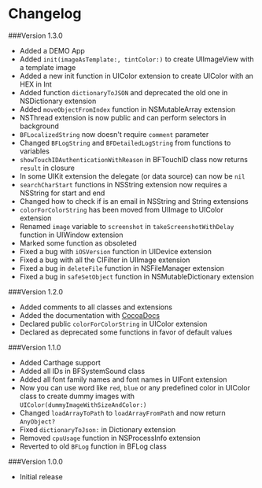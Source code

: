 Changelog
=========
###Version 1.3.0
- Added a DEMO App
- Added ```init(imageAsTemplate:, tintColor:)``` to create UIImageView with a template image
- Added a new init function in UIColor extension to create UIColor with an HEX in Int
- Added function ```dictionaryToJSON``` and deprecated the old one in NSDictionary extension
- Added ```moveObjectFromIndex``` function in NSMutableArray extension
- NSThread extension is now public and can perform selectors in background
- ```BFLocalizedString``` now doesn't require ```comment``` parameter
- Changed ```BFLogString``` and ```BFDetailedLogString``` from functions to variables
- ```showTouchIDAuthenticationWithReason``` in BFTouchID class now returns ```result``` in closure
- In some UIKit extension the delegate (or data source) can now be ```nil```
- ```searchCharStart``` functions in NSString extension now requires a NSString for start and end
- Changed how to check if is an email in NSString and String extensions
- ```colorForColorString``` has been moved from UIImage to UIColor extension
- Renamed ```image``` variable to ```screenshot``` in ```takeScreenshotWithDelay``` function in UIWindow extension
- Marked some function as obsoleted
- Fixed a bug with ```iOSVersion``` function in UIDevice extension
- Fixed a bug with all the CIFilter in UIImage extension
- Fixed a bug in ```deleteFile``` function in NSFileManager extension
- Fixed a bug in ```safeSetObject``` function in NSMutableDictionary extension

###Version 1.2.0
- Added comments to all classes and extensions
- Added the documentation with [CocoaDocs](http://cocoadocs.org/docsets/BFKit-Swift/)
- Declared public ```colorForColorString``` in UIColor extension
- Declared as deprecated some functions in favor of default values

###Version 1.1.0
- Added Carthage support
- Added all IDs in BFSystemSound class
- Added all font family names and font names in UIFont extension
- Now you can use word like ```red```, ```blue``` or any predefined color in UIColor class to create dummy images with ```UIColor(dummyImageWithSizeAndColor:)```
- Changed ```loadArrayToPath``` to ```loadArrayFromPath``` and now return ```AnyObject?```
- Fixed ```dictionaryToJson:``` in Dictionary extension
- Removed ```cpuUsage``` function in NSProcessInfo extension
- Reverted to old ```BFLog``` function in BFLog class

###Version 1.0.0
- Initial release
